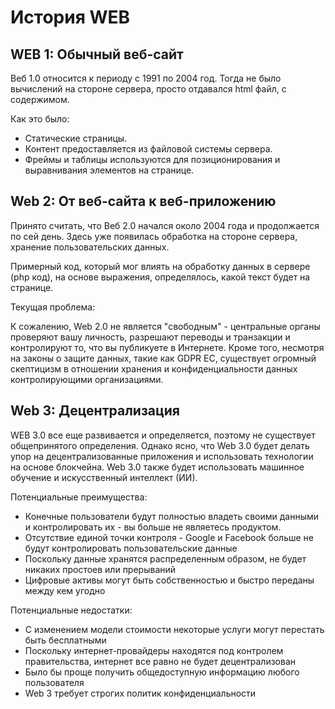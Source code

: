 # История WEB

## WEB 1: Обычный веб-сайт

Веб 1.0 относится к периоду с 1991 по 2004 год. Тогда не было вычислений на стороне сервера, просто отдавался html файл, с содержимом.

Как это было:
- Статические страницы.
- Контент предоставляется из файловой системы сервера.
- Фреймы и таблицы используются для позиционирования и выравнивания элементов на странице.

## Web 2: От веб-сайта к веб-приложению

Принято считать, что Веб 2.0 начался около 2004 года и продолжается по сей день. Здесь уже появилась обработка на стороне сервера, хранение пользовательских данных.

Примерный код, который мог влиять на обработку данных в сервере (php код), на основе выражения, определялось, какой текст будет на странице.

Текущая проблема:

К сожалению, Web 2.0 не является "свободным" - центральные органы проверяют вашу личность, разрешают переводы и транзакции и контролируют то, что вы публикуете в Интернете. Кроме того, несмотря на законы о защите данных, такие как GDPR ЕС, существует огромный скептицизм в отношении хранения и конфиденциальности данных контролирующими организациями.

## Web 3: Децентрализация

WEB 3.0 все еще развивается и определяется, поэтому не существует общепринятого определения. Однако ясно, что Web 3.0 будет делать упор на децентрализованные приложения и использовать технологии на основе блокчейна. Web 3.0 также будет использовать машинное обучение и искусственный интеллект (ИИ).

Потенциальные преимущества:
- Конечные пользователи будут полностью владеть своими данными и контролировать их - вы больше не являетесь продуктом.
- Отсутствие единой точки контроля - Google и Facebook больше не будут контролировать пользовательские данные
- Поскольку данные хранятся распределенным образом, не будет никаких простоев или прерываний
- Цифровые активы могут быть собственностью и быстро переданы между кем угодно

Потенциальные недостатки:
- С изменением модели стоимости некоторые услуги могут перестать быть бесплатными
- Поскольку интернет-провайдеры находятся под контролем правительства, интернет все равно не будет децентрализован
- Было бы проще получить общедоступную информацию любого пользователя
- Web 3 требует строгих политик конфиденциальности